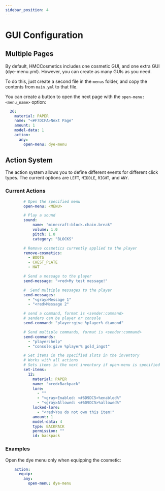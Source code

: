 ```yaml
---
sidebar_position: 4
---
```


# GUI Configuration

## Multiple Pages

By default, HMCCosmetics includes one cosmetic GUI, and one extra GUI (dye-menu.yml). However, you can create as many GUIs as you need.

To do this, just create a second file in the `menus` folder, and copy the contents from `main.yml` to that file.

You can create a button to open the next page with the `open-menu: <menu_name>` option:

```yaml
  26:
    material: PAPER
    name: "<#F7DCFA>Next Page"
    amount: 1
    model-data: 1
    action:
      any:
        open-menu: dye-menu
```

## Action System

The action system allows you to define different events for different click types. The current options are `LEFT`, `MIDDLE`, `RIGHT`, and `ANY`.

### Current Actions

```yaml
        # Open the specified menu
        open-menu: <MENU>
```

```yaml
        # Play a sound
        sound:
            name: "minecraft:block.chain.break"
            volume: 1.0
            pitch: 1.0
            category: "BLOCKS"
```

```yaml
        # Remove cosmetics currently applied to the player
        remove-cosmetics:
          - BOOTS
          - CHEST_PLATE
          - HAT
```

```yaml
        # Send a message to the player
        send-message: "<red>My test message!"
```

```yaml
        #  Send multiple messages to the player
        send-messages:
          - "<gray>Message 1"
          - "<red>Message 2"
```

```yaml
        # send a command, format is <sender:command>
        # senders can be player or console
        send-command: "player:give %player% diamond"
```

```yaml
        # Send multiple commands, format is <sender:command>
        send-commands:
          - "player:help"
          - "console:give %player% gold_ingot"
```

```yaml
        # Set items in the specified slots in the inventory
        # Works with all actions
        # Sets items in the next inventory if open-menu is specified
        set-items:
          12:
            material: PAPER
            name: "<red>Backpack"
            lore:
              - ""
              - "<gray>Enabled: <#6D9DC5>%enabled%"
              - "<gray>Allowed: <#6D9DC5>%allowed%"
            locked-lore:
              - "<red>You do not own this item!"
            amount: 1
            model-data: 4
            type: BACKPACK
            permission: ""
            id: backpack
```

### Examples

Open the dye menu only when equipping the cosmetic:
```yaml
    action:
      equip:
        any:
          open-menu: dye-menu
```